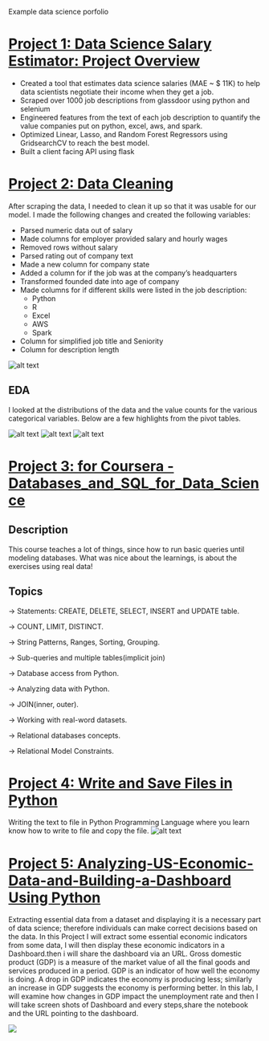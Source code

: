 Example data science porfolio

# [Project 1: Data Science Salary Estimator: Project Overview](https://github.com/playingNumbers/ds_salary_proj)
* Created a tool that estimates data science salaries (MAE ~ $ 11K) to help data scientists negotiate their income when they get a job.
* Scraped over 1000 job descriptions from glassdoor using python and selenium
* Engineered features from the text of each job description to quantify the value companies put on python, excel, aws, and spark. 
* Optimized Linear, Lasso, and Random Forest Regressors using GridsearchCV to reach the best model. 
* Built a client facing API using flask 
 
 
# [Project 2: Data Cleaning](https://github.com/Jose55S/Jose_Porfolio/blob/main/images/How%20to%20clean%20data%20in%20Python.docx)
After scraping the data, I needed to clean it up so that it was usable for our model. I made the following changes and created the following variables:

*	Parsed numeric data out of salary 
*	Made columns for employer provided salary and hourly wages 
*	Removed rows without salary 
*	Parsed rating out of company text 
*	Made a new column for company state 
*	Added a column for if the job was at the company’s headquarters 
*	Transformed founded date into age of company 
*	Made columns for if different skills were listed in the job description:
    * Python  
    * R  
    * Excel  
    * AWS  
    * Spark 
*	Column for simplified job title and Seniority 
*	Column for description length

![alt text](https://github.com/Jose55S/Jose_Porfolio/blob/main/images/data_cleaning_cycle.jpg)

## EDA
I looked at the distributions of the data and the value counts for the various categorical variables. Below are a few highlights from the pivot tables. 

![alt text](https://github.com/Jose55S/Jose_Porfolio/blob/main/images/salary_by_job_title.png)
![alt text](https://github.com/Jose55S/Jose_Porfolio/blob/main/images/positions_by_state.png)
![alt text](https://github.com/Jose55S/Jose_Porfolio/blob/main/images/correlation_visual.png)

# [Project 3: for Coursera - Databases_and_SQL_for_Data_Science](https://github.com/Jose55S/Jose_Porfolio/blob/main/DB0201EN-Week3-1-1-Connecting-v4-py.ipynb)

## Description 
This course teaches a lot of things, since how to run basic queries until modeling databases. 
What was nice about the learnings, is about the exercises using real data!

## Topics
-> Statements: CREATE, DELETE, SELECT, INSERT and UPDATE table.

-> COUNT, LIMIT, DISTINCT.

-> String Patterns, Ranges, Sorting, Grouping.

-> Sub-queries and multiple tables(implicit join)

-> Database access from Python.

-> Analyzing data with Python.

-> JOIN(inner, outer).

-> Working with real-word datasets.

-> Relational databases concepts.

-> Relational Model Constraints.
 
# [Project 4: Write and Save Files in Python](https://github.com/Jose55S/Jose_Porfolio/blob/main/PY0101EN-4-2-WriteFile.ipynb)
 Writing the text to file in Python Programming Language where you learn know how to write to file and copy the file.
![alt text](https://github.com/Jose55S/Jose_Porfolio/blob/main/images/Screenshot%202021-06-28%20193519.png)

# [Project 5: Analyzing-US-Economic-Data-and-Building-a-Dashboard Using Python](https://theringsofsaturn.github.io/IBM_Data_Science_Course/Analyzing_US_Economic_Data.html)
Extracting essential data from a dataset and displaying it is a necessary part of data science; therefore individuals can make correct decisions based on the data. In this Project I will extract some essential economic indicators from some data, I will then display these economic indicators in a Dashboard.then i will share the dashboard via an URL.  Gross domestic product (GDP) is a measure of the market value of all the final goods and services produced in a period. GDP is an indicator of how well the economy is doing. A drop in GDP indicates the economy is producing less; similarly an increase in GDP suggests the economy is performing better. In this lab, I will examine how changes in GDP impact the unemployment rate and then I will take screen shots of Dashboard and every steps,share the notebook and the URL pointing to the dashboard.

![](https://github.com/Jose55S/Jose_Porfolio/blob/main/images/57008729-c65fff00-6c0f-11e9-8620-0d3ddb1b5ab6.png)
